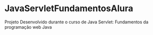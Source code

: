 # JavaServletFundamentosAlura

Projeto Desenvolvido durante o curso de Java Servlet: Fundamentos da programação web Java
